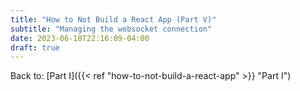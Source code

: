 ```yaml
---
title: "How to Not Build a React App (Part V)"
subtitle: "Managing the websocket connection"
date: 2023-06-18T22:16:09-04:00
draft: true
---
```


Back to: [Part I]({{< ref "how-to-not-build-a-react-app" >}} "Part I")
